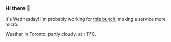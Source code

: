 ### Hi there :wave:

It's Wednesday! I'm probably working for [this bunch](https://github.com/kohofinancial), making a service more micro.

Weather in Toronto: partly cloudy, at +11°C.
